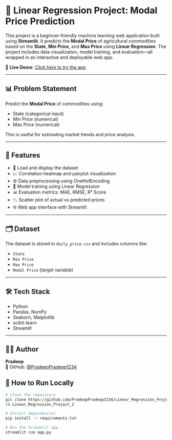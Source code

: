 # 🧠 Linear Regression Project: Modal Price Prediction

This project is a beginner-friendly machine learning web application built using **Streamlit**. It predicts the **Modal Price** of agricultural commodities based on the **State**, **Min Price**, and **Max Price** using **Linear Regression**. The project includes data visualization, model training, and evaluation—all wrapped in an interactive and deployable web app.

🔗 **Live Demo**: [Click here to try the app](https://linearregressionproject2-vxyr4guapjfnm5jyvbtwt4.streamlit.app/)

---

## 📊 Problem Statement

Predict the **Modal Price** of commodities using:
- State (categorical input)
- Min Price (numerical)
- Max Price (numerical)

This is useful for estimating market trends and price analysis.

---

## 🚀 Features

- 📌 Load and display the dataset
- 📈 Correlation heatmap and pairplot visualization
- ⚙️ Data preprocessing using OneHotEncoding
- 🧮 Model training using Linear Regression
- 📊 Evaluation metrics: MAE, RMSE, R² Score
- 📉 Scatter plot of actual vs predicted prices
- 🌐 Web app interface with Streamlit

---

## 🗂 Dataset

The dataset is stored in `daily_price.csv` and includes columns like:
- `State`
- `Min Price`
- `Max Price`
- `Modal Price` (target variable)

---

## 🛠 Tech Stack

- Python
- Pandas, NumPy
- Seaborn, Matplotlib
- scikit-learn
- Streamlit

---

## 🙋‍♂️ Author

**Pradeep**  
🔗 GitHub: [@PradeepPradeep1234](https://github.com/PradeepPradeep1234)

## 🧪 How to Run Locally

```bash
# Clone the repository
git clone https://github.com/PradeepPradeep1234/Linear_Regression_Project_2.git
cd Linear_Regression_Project_2

# Install dependencies
pip install -r requirements.txt

# Run the Streamlit app
streamlit run app.py

